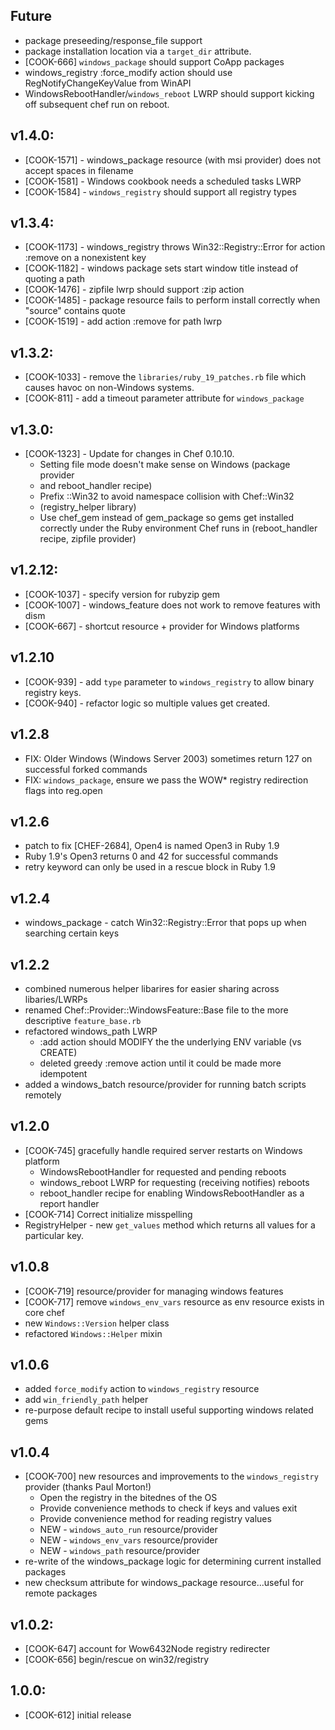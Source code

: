 ## Future

* package preseeding/response_file support
* package installation location via a `target_dir` attribute.
* [COOK-666] `windows_package` should support CoApp packages
* windows_registry :force_modify action should use RegNotifyChangeKeyValue from WinAPI
* WindowsRebootHandler/`windows_reboot` LWRP should support kicking off subsequent chef run on reboot.

## v1.4.0:

* [COOK-1571] - windows_package resource (with msi provider) does not
accept spaces in filename
* [COOK-1581] - Windows cookbook needs a scheduled tasks LWRP
* [COOK-1584] - `windows_registry` should support all registry types

## v1.3.4:

* [COOK-1173] - windows_registry throws Win32::Registry::Error for
  action :remove on a nonexistent key
* [COOK-1182] - windows package sets start window title instead of
  quoting a path
* [COOK-1476] - zipfile lwrp should support :zip action
* [COOK-1485] - package resource fails to perform install correctly
  when "source" contains quote
* [COOK-1519] - add action :remove for path lwrp

## v1.3.2:

* [COOK-1033] - remove the `libraries/ruby_19_patches.rb` file which
  causes havoc on non-Windows systems.
* [COOK-811] - add a timeout parameter attribute for `windows_package`

## v1.3.0:

* [COOK-1323] - Update for changes in Chef 0.10.10.
  - Setting file mode doesn't make sense on Windows (package provider
  - and reboot_handler recipe)
  - Prefix ::Win32 to avoid namespace collision with Chef::Win32
  - (registry_helper library)
  - Use chef_gem instead of gem_package so gems get installed correctly
    under the Ruby environment Chef runs in (reboot_handler recipe,
    zipfile provider)

## v1.2.12:

* [COOK-1037] - specify version for rubyzip gem
* [COOK-1007] - windows_feature does not work to remove features with
  dism
* [COOK-667] - shortcut resource + provider for Windows platforms

## v1.2.10

* [COOK-939] - add `type` parameter to `windows_registry` to allow binary registry keys.
* [COOK-940] - refactor logic so multiple values get created.

## v1.2.8

* FIX: Older Windows (Windows Server 2003) sometimes return 127 on successful forked commands
* FIX: `windows_package`, ensure we pass the WOW* registry redirection flags into reg.open

## v1.2.6

* patch to fix [CHEF-2684], Open4 is named Open3 in Ruby 1.9
* Ruby 1.9's Open3 returns 0 and 42 for successful commands
* retry keyword can only be used in a rescue block in Ruby 1.9

## v1.2.4

* windows_package - catch Win32::Registry::Error that pops up when searching certain keys

## v1.2.2

* combined numerous helper libarires for easier sharing across libaries/LWRPs
* renamed Chef::Provider::WindowsFeature::Base file to the more descriptive `feature_base.rb`
* refactored windows_path LWRP
  * :add action should MODIFY the the underlying ENV variable (vs CREATE)
  * deleted greedy :remove action until it could be made more idempotent
* added a windows_batch resource/provider for running batch scripts remotely

## v1.2.0

* [COOK-745] gracefully handle required server restarts on Windows platform
  * WindowsRebootHandler for requested and pending reboots
  * windows_reboot LWRP for requesting (receiving notifies) reboots
  * reboot_handler recipe for enabling WindowsRebootHandler as a report handler
* [COOK-714] Correct initialize misspelling
* RegistryHelper - new `get_values` method which returns all values for a particular key.

## v1.0.8

* [COOK-719] resource/provider for managing windows features
* [COOK-717] remove `windows_env_vars` resource as env resource exists in core chef
* new `Windows::Version` helper class
* refactored `Windows::Helper` mixin

## v1.0.6

* added `force_modify` action to `windows_registry` resource
* add `win_friendly_path` helper
* re-purpose default recipe to install useful supporting windows related gems

## v1.0.4

* [COOK-700] new resources and improvements to the `windows_registry` provider (thanks Paul Morton!)
  * Open the registry in the bitednes of the OS
  * Provide convenience methods to check if keys and values exit
  * Provide convenience method for reading registry values
  * NEW - `windows_auto_run` resource/provider
  * NEW - `windows_env_vars` resource/provider
  * NEW - `windows_path` resource/provider
* re-write of the windows_package logic for determining current installed packages
* new checksum attribute for windows_package resource...useful for remote packages

## v1.0.2:

* [COOK-647] account for Wow6432Node registry redirecter
* [COOK-656] begin/rescue on win32/registry

## 1.0.0:

* [COOK-612] initial release
